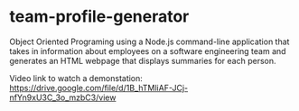 # team-profile-generator
Object Oriented Programing using a Node.js command-line application that takes in information about employees on a software engineering team and generates an HTML webpage that displays summaries for each person. 

Video link to watch a demonstation: https://drive.google.com/file/d/1B_hTMliAF-JCj-nfYn9xU3C_3o_mzbC3/view

